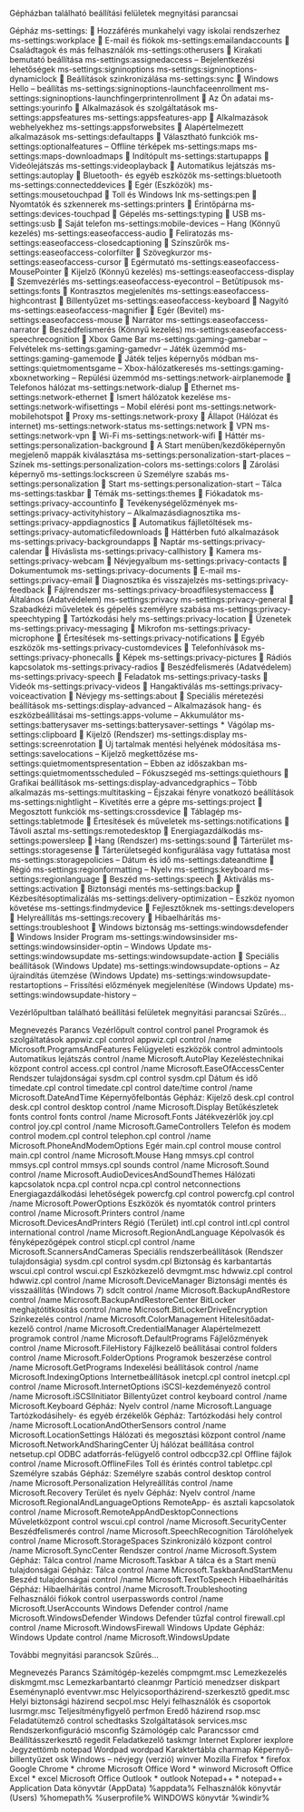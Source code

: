 Gépházban található beállítási felületek megnyitási parancsai

Gépház	ms-settings:	
Hozzáférés munkahelyi vagy iskolai rendszerhez	ms-settings:workplace	
E-mail és fiókok	ms-settings:emailandaccounts	
Családtagok és más felhasználók	ms-settings:otherusers	
Kirakati bemutató beállítása	ms-settings:assignedaccess	–
Bejelentkezési lehetőségek	ms-settings:signinoptions
ms-settings:signinoptions-dynamiclock	
Beállítások szinkronizálása	ms-settings:sync	
Windows Hello – beállítás	ms-settings:signinoptions-launchfaceenrollment
ms-settings:signinoptions-launchfingerprintenrollment	
Az Ön adatai	ms-settings:yourinfo	
Alkalmazások és szolgáltatások	ms-settings:appsfeatures
ms-settings:appsfeatures-app	
Alkalmazások webhelyekhez	ms-settings:appsforwebsites	
Alapértelmezett alkalmazások	ms-settings:defaultapps	
Választható funkciók	ms-settings:optionalfeatures	–
Offline térképek	ms-settings:maps
ms-settings:maps-downloadmaps	
Indítópult	ms-settings:startupapps	
Videólejátszás	ms-settings:videoplayback	
Automatikus lejátszás	ms-settings:autoplay	
Bluetooth- és egyéb eszközök	ms-settings:bluetooth
ms-settings:connecteddevices	
Egér (Eszközök)	ms-settings:mousetouchpad	
Toll és Windows Ink	ms-settings:pen	
Nyomtatók és szkennerek	ms-settings:printers	
Érintőpárna	ms-settings:devices-touchpad	
Gépelés	ms-settings:typing	
USB	ms-settings:usb	
Saját telefon	ms-settings:mobile-devices	–
Hang (Könnyű kezelés)	ms-settings:easeofaccess-audio	
Feliratozás	ms-settings:easeofaccess-closedcaptioning	
Színszűrők	ms-settings:easeofaccess-colorfilter	
Szövegkurzor	ms-settings:easeofaccess-cursor	
Egérmutató	ms-settings:easeofaccess-MousePointer	
Kijelző (Könnyű kezelés)	ms-settings:easeofaccess-display	
Szemvezérlés	ms-settings:easeofaccess-eyecontrol	–
Betűtípusok	ms-settings:fonts	
Kontrasztos megjelenítés	ms-settings:easeofaccess-highcontrast	
Billentyűzet	ms-settings:easeofaccess-keyboard	
Nagyító	ms-settings:easeofaccess-magnifier	
Egér (Bevitel)	ms-settings:easeofaccess-mouse	
Narrátor	ms-settings:easeofaccess-narrator	
Beszédfelismerés (Könnyű kezelés)	ms-settings:easeofaccess-speechrecognition	
Xbox Game Bar	ms-settings:gaming-gamebar	–
Felvételek	ms-settings:gaming-gamedvr	–
Játék üzemmód	ms-settings:gaming-gamemode	
Játék teljes képernyős módban	ms-settings:quietmomentsgame	–
Xbox-hálózatkeresés	ms-settings:gaming-xboxnetworking	–
Repülési üzemmód	ms-settings:network-airplanemode	
Telefonos hálózat	ms-settings:network-dialup	
Ethernet	ms-settings:network-ethernet	
Ismert hálózatok kezelése	ms-settings:network-wifisettings	–
Mobil elérési pont	ms-settings:network-mobilehotspot	
Proxy	ms-settings:network-proxy	
Állapot (Hálózat és internet)	ms-settings:network-status
ms-settings:network	
VPN	ms-settings:network-vpn	
Wi-Fi	ms-settings:network-wifi	
Háttér	ms-settings:personalization-background	
A Start menüben/kezdőképernyőn megjelenő mappák kiválasztása	ms-settings:personalization-start-places	–
Színek	ms-settings:personalization-colors
ms-settings:colors	
Zárolási képernyő	ms-settings:lockscreen	
Személyre szabás	ms-settings:personalization	
Start	ms-settings:personalization-start	–
Tálca	ms-settings:taskbar	
Témák	ms-settings:themes	
Fiókadatok	ms-settings:privacy-accountinfo	
Tevékenységelőzmények	ms-settings:privacy-activityhistory	–
Alkalmazásdiagnosztika	ms-settings:privacy-appdiagnostics	
Automatikus fájlletöltések	ms-settings:privacy-automaticfiledownloads	
Háttérben futó alkalmazások	ms-settings:privacy-backgroundapps	
Naptár	ms-settings:privacy-calendar	
Híváslista	ms-settings:privacy-callhistory	
Kamera	ms-settings:privacy-webcam	
Névjegyalbum	ms-settings:privacy-contacts	
Dokumentumok	ms-settings:privacy-documents	
E-mail	ms-settings:privacy-email	
Diagnosztika és visszajelzés	ms-settings:privacy-feedback	
Fájlrendszer	ms-settings:privacy-broadfilesystemaccess	
Általános (Adatvédelem)	ms-settings:privacy
ms-settings:privacy-general	
Szabadkézi műveletek és gépelés személyre szabása	ms-settings:privacy-speechtyping	
Tartózkodási hely	ms-settings:privacy-location	
Üzenetek	ms-settings:privacy-messaging	
Mikrofon	ms-settings:privacy-microphone	
Értesítések	ms-settings:privacy-notifications	
Egyéb eszközök	ms-settings:privacy-customdevices	
Telefonhívások	ms-settings:privacy-phonecalls	
Képek	ms-settings:privacy-pictures	
Rádiós kapcsolatok	ms-settings:privacy-radios	
Beszédfelismerés (Adatvédelem)	ms-settings:privacy-speech	
Feladatok	ms-settings:privacy-tasks	
Videók	ms-settings:privacy-videos	
Hangaktiválás	ms-settings:privacy-voiceactivation	
Névjegy	ms-settings:about	
Speciális méretezési beállítások	ms-settings:display-advanced	–
Alkalmazások hang- és eszközbeállításai	ms-settings:apps-volume	–
Akkumulátor	ms-settings:batterysaver
ms-settings:batterysaver-settings	
Vágólap	ms-settings:clipboard	
Kijelző (Rendszer)	ms-settings:display
ms-settings:screenrotation	
Új tartalmak mentési helyének módosítása	ms-settings:savelocations	–
Kijelző megkettőzése	ms-settings:quietmomentspresentation	–
Ebben az időszakban	ms-settings:quietmomentsscheduled	–
Fókuszsegéd	ms-settings:quiethours	
Grafikai beállítások	ms-settings:display-advancedgraphics	–
Több alkalmazás	ms-settings:multitasking	–
Éjszakai fényre vonatkozó beállítások	ms-settings:nightlight	–
Kivetítés erre a gépre	ms-settings:project	
Megosztott funkciók	ms-settings:crossdevice	
Táblagép	ms-settings:tabletmode	
Értesítések és műveletek	ms-settings:notifications	
Távoli asztal	ms-settings:remotedesktop	
Energiagazdálkodás	ms-settings:powersleep	
Hang (Rendszer)	ms-settings:sound	
Tárterület	ms-settings:storagesense	
Tárterületsegéd konfigurálása vagy futtatása most	ms-settings:storagepolicies	–
Dátum és idő	ms-settings:dateandtime	
Régió	ms-settings:regionformatting	–
Nyelv	ms-settings:keyboard
ms-settings:regionlanguage	
Beszéd	ms-settings:speech	
Aktiválás	ms-settings:activation	
Biztonsági mentés	ms-settings:backup	
Kézbesítésoptimalizálás	ms-settings:delivery-optimization	–
Eszköz nyomon követése	ms-settings:findmydevice	
Fejlesztőknek	ms-settings:developers	
Helyreállítás	ms-settings:recovery	
Hibaelhárítás	ms-settings:troubleshoot	
Windows biztonság	ms-settings:windowsdefender	
Windows Insider Program	ms-settings:windowsinsider
ms-settings:windowsinsider-optin	–
Windows Update	ms-settings:windowsupdate
ms-settings:windowsupdate-action	
Speciális beállítások (Windows Update)	ms-settings:windowsupdate-options	–
Az újraindítás ütemzése (Windows Update)	ms-settings:windowsupdate-restartoptions	–
Frissítési előzmények megjelenítése (Windows Update)	ms-settings:windowsupdate-history	–

Vezérlőpultban található beállítási felületek megnyitási parancsai
Szűrés...

Megnevezés	Parancs
Vezérlőpult	control
control panel
Programok és szolgáltatások	appwiz.cpl
control appwiz.cpl
control /name Microsoft.ProgramsAndFeatures
Felügyeleti eszközök	control admintools
Automatikus lejátszás	control /name Microsoft.AutoPlay
Kezeléstechnikai központ	control access.cpl
control /name Microsoft.EaseOfAccessCenter
Rendszer tulajdonságai	sysdm.cpl
control sysdm.cpl
Dátum és idő	timedate.cpl
control timedate.cpl
control date/time
control /name Microsoft.DateAndTime
Képernyőfelbontás
Gépház: Kijelző	desk.cpl
control desk.cpl
control desktop
control /name Microsoft.Display
Betűkészletek	fonts
control fonts
control /name Microsoft.Fonts
Játékvezérlők	joy.cpl
control joy.cpl
control /name Microsoft.GameControllers
Telefon és modem	control modem.cpl
control telephon.cpl
control /name Microsoft.PhoneAndModemOptions
Egér	main.cpl
control mouse
control main.cpl
control /name Microsoft.Mouse
Hang	mmsys.cpl
control mmsys.cpl
control mmsys.cpl sounds
control /name Microsoft.Sound
control /name Microsoft.AudioDevicesAndSoundThemes
Hálózati kapcsolatok	ncpa.cpl
control ncpa.cpl
control netconnections
Energiagazdálkodási lehetőségek	powercfg.cpl
control powercfg.cpl
control /name Microsoft.PowerOptions
Eszközök és nyomtatók	control printers
control /name Microsoft.Printers
control /name Microsoft.DevicesAndPrinters
Régió (Terület)	intl.cpl
control intl.cpl
control international
control /name Microsoft.RegionAndLanguage
Képolvasók és fényképezőgépek	control sticpl.cpl
control /name Microsoft.ScannersAndCameras
Speciális rendszerbeállítások (Rendszer tulajdonságia)	sysdm.cpl
control sysdm.cpl
Biztonság és karbantartás	wscui.cpl
control wscui.cpl
Eszközkezelő	devmgmt.msc
hdwwiz.cpl
control hdwwiz.cpl
control /name Microsoft.DeviceManager
Biztonsági mentés és visszaállítás (Windows 7)	sdclt
control /name Microsoft.BackupAndRestore
control /name Microsoft.BackupAndRestoreCenter
BitLocker meghajtótitkosítás	control /name Microsoft.BitLockerDriveEncryption
Színkezelés	control /name Microsoft.ColorManagement
Hitelesítőadat-kezelő	control /name Microsoft.CredentialManager
Alapértelmezett programok	control /name Microsoft.DefaultPrograms
Fájlelőzmények	control /name Microsoft.FileHistory
Fájlkezelő beállításai	control folders
control /name Microsoft.FolderOptions
Programok beszerzése	control /name Microsoft.GetPrograms
Indexelési beállítások	control /name Microsoft.IndexingOptions
Internetbeállítások	inetcpl.cpl
control inetcpl.cpl
control /name Microsoft.InternetOptions
iSCSI-kezdeményező	control /name Microsoft.iSCSIInitiator
Billentyűzet	control keyboard
control /name Microsoft.Keyboard
Gépház: Nyelv	control /name Microsoft.Language
Tartózkodásihely- és egyéb érzékelők
Gépház: Tartózkodási hely	control /name Microsoft.LocationAndOtherSensors
control /name Microsoft.LocationSettings
Hálózati és megosztási központ	control /name Microsoft.NetworkAndSharingCenter
Új hálózat beállítása	control netsetup.cpl
ODBC adatforrás-felügyelő	control odbccp32.cpl
Offline fájlok	control /name Microsoft.OfflineFiles
Toll és érintés	control tabletpc.cpl
Személyre szabás
Gépház: Személyre szabás	control desktop
control /name Microsoft.Personalization
Helyreállítás	control /name Microsoft.Recovery
Terület és nyelv
Gépház: Nyelv	control /name Microsoft.RegionalAndLanguageOptions
RemoteApp- és asztali kapcsolatok	control /name Microsoft.RemoteAppAndDesktopConnections
Műveletközpont	control wscui.cpl
control /name Microsoft.SecurityCenter
Beszédfelismerés	control /name Microsoft.SpeechRecognition
Tárolóhelyek	control /name Microsoft.StorageSpaces
Szinkronizáló központ	control /name Microsoft.SyncCenter
Rendszer	control /name Microsoft.System
Gépház: Tálca	control /name Microsoft.Taskbar
A tálca és a Start menü tulajdonságai
Gépház: Tálca	control /name Microsoft.TaskbarAndStartMenu
Beszéd tulajdonságai	control /name Microsoft.TextToSpeech
Hibaelhárítás
Gépház: Hibaelhárítás	control /name Microsoft.Troubleshooting
Felhasználói fiókok	control userpasswords
control /name Microsoft.UserAccounts
Windows Defender	control /name Microsoft.WindowsDefender
Windows Defender tűzfal	control firewall.cpl
control /name Microsoft.WindowsFirewall
Windows Update
Gépház: Windows Update	control /name Microsoft.WindowsUpdate

További megnyitási parancsok
Szűrés...

Megnevezés	Parancs
Számítógép-kezelés	compmgmt.msc
Lemezkezelés	diskmgmt.msc
Lemezkarbantartó	cleanmgr
Partíció menedzser	diskpart
Eseménynapló	eventvwr.msc
Helyicsoportházirend-szerkesztő	gpedit.msc
Helyi biztonsági házirend	secpol.msc
Helyi felhasználók és csoportok	lusrmgr.msc
Teljesítményfigyelő	perfmon
Eredő házirend	rsop.msc
Feladatütemző	control schedtasks
Szolgáltatások	services.msc
Rendszerkonfiguráció	msconfig
Számológép	calc
Parancssor	cmd
Beállításszerkesztő	regedit
Feladatkezelő	taskmgr
Internet Explorer	iexplore
Jegyzettömb	notepad
Wordpad	wordpad
Karaktertábla	charmap
Képernyő-billentyűzet	osk
Windows – névjegy (verzió)	winver
Mozilla Firefox *	firefox
Google Chrome *	chrome
Microsoft Office Word *	winword
Microsoft Office Excel *	excel
Microsoft Office Outlook *	outlook
Notepad++ *	notepad++
Application Data könyvtár (AppData)	%appdata%
Felhasználók könyvtár (Users)	%homepath%
%userprofile%
WINDOWS könyvtár	%windir%